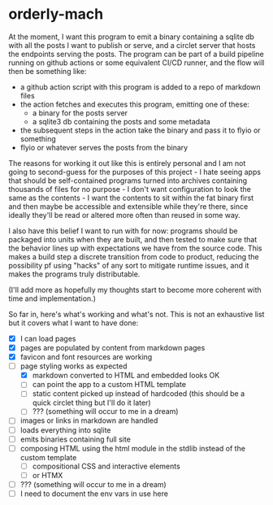 # orderly-mach

At the moment, I want this program to emit a binary containing a sqlite db with all the posts I want to publish or serve, and a circlet server that hosts the endpoints serving the posts. The program can be part of a build pipeline running on github actions or some equivalent CI/CD runner, and the flow will then be something like:

- a github action script with this program is added to a repo of markdown files
- the action fetches and executes this program, emitting one of these:
  - a binary for the posts server
  - a sqlite3 db containing the posts and some metadata
- the subsequent steps in the action take the binary and pass it to flyio or something
- flyio or whatever serves the posts from the binary

The reasons for working it out like this is entirely personal and I am not going to second-guess for the purposes of this project - I hate seeing apps that should be self-contained programs turned into archives containing thousands of files for no purpose - I don't want configuration to look the same as the contents - I want the contents to sit within the fat binary first and then maybe be accessible and extensible while they're there, since ideally they'll be read or altered more often than reused in some way.

I also have this belief I want to run with for now: programs should be packaged into units when they are built, and then tested to make sure that the behavior lines up with expectations we have from the source code. This makes a build step a discrete transition from code to product, reducing the possibility pf using "hacks" of any sort to mitigate runtime issues, and it makes the programs truly distributable.

(I'll add more as hopefully my thoughts start to become more coherent with time and implementation.)

So far in, here's what's working and what's not. This is not an exhaustive list but it covers what I want to have done:
- [x] I can load pages
- [x] pages are populated by content from markdown pages
- [x] favicon and font resources are working
- [ ] page styling works as expected
  - [x] markdown converted to HTML and embedded looks OK
  - [ ] can point the app to a custom HTML template
  - [ ] static content picked up instead of hardcoded (this should be a quick circlet thing but I'll do it later)
  - [ ] ??? (something will occur to me in a dream)
- [ ] images or links in markdown are handled
- [ ] loads everything into sqlite
- [ ] emits binaries containing full site
- [ ] composing HTML using the html module in the stdlib instead of the custom template
  - [ ] compositional CSS and interactive elements
  - [ ] or HTMX
- [ ] ??? (something will occur to me in a dream)
- [ ] I need to document the env vars in use here
